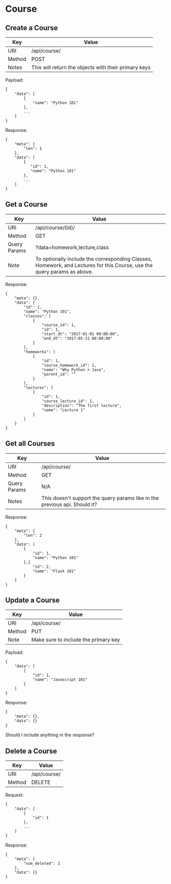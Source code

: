 # Course

## Create a Course
Key      | Value
-------- | --------
URI      | /api/course/
Method   | POST
Notes    | This will return the objects with their primary keys
Payload:

    {
        "data": [
            {
                "name": "Python 101"
            },
            ...
        ]
    }

Response:

    {
        "meta": {
            "len": 1
        },
        "data": [
            {
               "id": 1,
               "name": "Python 101"
            },
            ...
        ]
    }

## Get a Course
Key      | Value
-------- | --------
URI      | /api/course/{id}/
Method   | GET
Query Params | ?data=homework,lecture,class
Note     | To optionally include the corresponding Classes, Homework, and Lectures for this Course, use the query params as above.

Response:

    {
        "meta": {},
        "data": {
            "id": 1,
            "name": "Python 101",
            "classes": [
                {
                    "course_id": 1,
                    "id": 1,
                    "start_dt": "2017-01-01 00:00:00",
                    "end_dt": "2017-05-31 00:00:00"
                }
            ],
            "homeworks": [
                {
                    "id": 1,
                    "course_homework_id": 1,
                    "name": "Why Python > Java",
                    "parent_id": ""
                }
            ],
            "lectures": [
                {
                    "id": 1,
                    "course_lecture_id": 1,
                    "description": "The first lecture",
                    "name": "Lecture 1"
                }
            ]
        }
    }

## Get all Courses
Key      | Value
-------- | --------
URI      | /api/course/
Method   | GET
Query Params | N/A
Notes    | This doesn't support the query params like in the previous api. Should it?

Response:

    {
        "meta": {
            "len": 2
        },
        "data": [
            {
                "id": 1,
                "name": "Python 101"
            },{
                "id": 2,
                "name": "Flask 101"
            }
        ]
    }

## Update a Course


Key      | Value
-------- | --------
URI      | /api/course/
Method   | PUT
Note     | Make sure to include the primary key

Payload:

    {
        "data": [
            {
                "id": 1,
                "name": "Javascript 101"
            }
        ]
    }

Response:

    {
        "meta": {},
        "data": {}
    }

Should I include anything in the response?

## Delete a Course

Key      | Value
-------- | --------
URI      | /api/course/
Method   | DELETE

Request:

    {
        "data": [
            {
                "id": 1
            },
            ...
        ]
    }   

Response:

    {
        "meta": {
            "num_deleted": 1
        },
        "data": {}
    }
